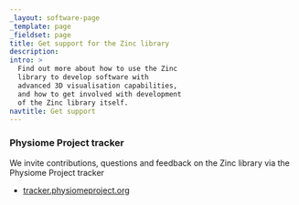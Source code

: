 ```yaml
---
_layout: software-page
_template: page
_fieldset: page
title: Get support for the Zinc library
description:
intro: >
  Find out more about how to use the Zinc
  library to develop software with
  advanced 3D visualisation capabilities,
  and how to get involved with development
  of the Zinc library itself.
navtitle: Get support
---
```

### Physiome Project tracker

We invite contributions, questions and feedback on the Zinc library via the Physiome Project tracker
<ul class="arrow dotted"><li><a href="https://tracker.physiomeproject.org/">tracker.physiomeproject.org</a></li></ul>